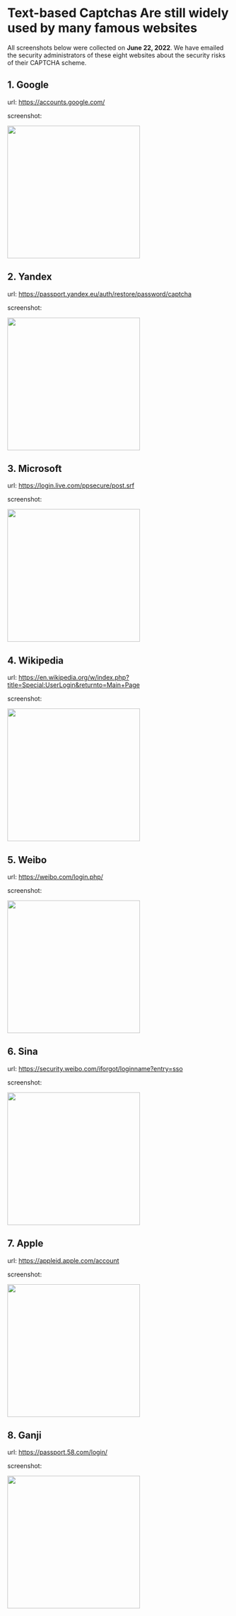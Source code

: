 # Text-based Captchas Are still widely used by many famous websites

All screenshots below were collected on **June 22, 2022**. We have emailed the security administrators of these eight websites about the security risks of their CAPTCHA scheme.

## 1. Google
url: https://accounts.google.com/

screenshot: 

<img src="https://github.com/Anonymous-GeeSolver/GeeSolver/blob/main/test-based-captcha/google_en.png" width="300px">

## 2. Yandex
url: https://passport.yandex.eu/auth/restore/password/captcha

screenshot: 

<img src="https://github.com/Anonymous-GeeSolver/GeeSolver/blob/main/test-based-captcha/Yandex.png" width="300px">

## 3. Microsoft
url: https://login.live.com/ppsecure/post.srf

screenshot: 

<img src="https://github.com/Anonymous-GeeSolver/GeeSolver/blob/main/test-based-captcha/microsoft_en.png" width="300px">

## 4. Wikipedia
url: https://en.wikipedia.org/w/index.php?title=Special:UserLogin&returnto=Main+Page

screenshot: 

<img src="https://github.com/Anonymous-GeeSolver/GeeSolver/blob/main/test-based-captcha/wikipedia_en.png" width="300px">

## 5. Weibo
url: https://weibo.com/login.php/

screenshot: 

<img src="https://github.com/Anonymous-GeeSolver/GeeSolver/blob/main/test-based-captcha/weibo.png" width="300px">

## 6. Sina
url: https://security.weibo.com/iforgot/loginname?entry=sso

screenshot: 

<img src="https://github.com/Anonymous-GeeSolver/GeeSolver/blob/main/test-based-captcha/sina.png" width="300px">

## 7. Apple
url: https://appleid.apple.com/account

screenshot: 

<img src="https://github.com/Anonymous-GeeSolver/GeeSolver/blob/main/test-based-captcha/apple_en.png" width="300px">

## 8. Ganji
url: https://passport.58.com/login/

screenshot: 

<img src="https://github.com/Anonymous-GeeSolver/GeeSolver/blob/main/test-based-captcha/58.png" width="300px">

